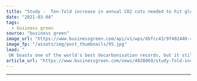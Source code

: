 ```yaml
---
title: "Study -  Ten-fold increase in annual CO2 cuts needed to hit global climate goals"
date: "2021-03-04"
tags: 
  - business green
source: "business green"
image_url: "https://www.businessgreen.com/api/v1/wps/6bfcc43/9f402440-4827-4cdf-b43f-0a615f7211d2/1/iStock-517340891-emissions-gas-pipeline-185x114.jpg"
image_fp: "/assets/img/post_thumbnails/95.jpg"
lead: "
 UK boasts one of the world's best decarbonisation records, but it still pales in comparison to what is required under Paris Agreement ..."
article_url: "https://www.businessgreen.com/news/4028069/study-fold-increase-annual-co2-cuts-hit-global-climate-goals"
---
```


---
